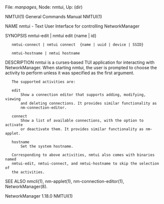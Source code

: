 File: *manpages*,  Node: nmtui,  Up: (dir)

NMTUI(1)                    General Commands Manual                   NMTUI(1)



NAME
       nmtui - Text User Interface for controlling NetworkManager

SYNOPSIS
       nmtui-edit | nmtui edit  {name | id}

       nmtui-connect | nmtui connect  {name | uuid | device | SSID}

       nmtui-hostname | nmtui hostname

DESCRIPTION
       nmtui is a curses‐based TUI application for interacting with
       NetworkManager. When starting nmtui, the user is prompted to choose the
       activity to perform unless it was specified as the first argument.

       The supported activities are:

       edit
           Show a connection editor that supports adding, modifying, viewing
           and deleting connections. It provides similar functionality as
           nm-connection-editor.

       connect
           Show a list of available connections, with the option to activate
           or deactivate them. It provides similar functionality as nm-applet.

       hostname
           Set the system hostname.

       Corresponding to above activities, nmtui also comes with binaries named
       nmtui-edit, nmtui-connect, and nmtui-hostname to skip the selection of
       the activities.

SEE ALSO
       nmcli(1), nm-applet(1), nm-connection-editor(1), NetworkManager(8).



NetworkManager 1.18.0                                                 NMTUI(1)

